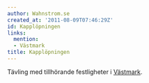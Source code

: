 ```yaml
---
author: Wahnstrom.se
created_at: '2011-08-09T07:46:29Z'
id: Kapplöpningen
links:
  mention:
  - Västmark
title: Kapplöpningen
---
```


Tävling med tillhörande festligheter i [Västmark].

  [Västmark]: Västmark